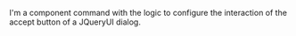 I'm a component command with the logic to configure the interaction of the accept button of a JQueryUI dialog.